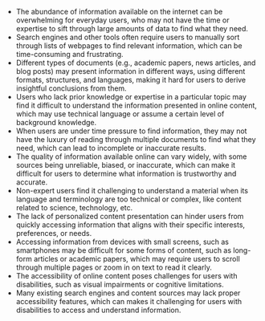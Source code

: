 - The abundance of information available on the internet can be overwhelming for everyday users, who may not have the time or expertise to sift through large amounts of data to find what they need.
- Search engines and other tools often require users to manually sort through lists of webpages to find relevant information, which can be time-consuming and frustrating.
- Different types of documents (e.g., academic papers, news articles, and blog posts) may present information in different ways, using different formats, structures, and languages, making it hard for users to derive insightful conclusions from them.
- Users who lack prior knowledge or expertise in a particular topic may find it difficult to understand the information presented in online content, which may use technical language or assume a certain level of background knowledge.
- When users are under time pressure to find information, they may not have the luxury of reading through multiple documents to find what they need, which can lead to incomplete or inaccurate results.
- The quality of information available online can vary widely, with some sources being unreliable, biased, or inaccurate, which can make it difficult for users to determine what information is trustworthy and accurate.
- Non-expert users find it challenging to understand a material when its language and terminology are too technical or complex, like content related to science, technology, etc.
- The lack of personalized content presentation can hinder users from quickly accessing information that aligns with their specific interests, preferences, or needs.
- Accessing information from devices with small screens, such as smartphones may be difficult for some forms of content, such as long-form articles or academic papers, which may require users to scroll through multiple pages or zoom in on text to read it clearly.
- The accessibility of online content poses challenges for users with disabilities, such as visual impairments or cognitive limitations.
- Many existing search engines and content sources may lack proper accessibility features, which can makes it challenging for users with disabilities to access and understand information.
